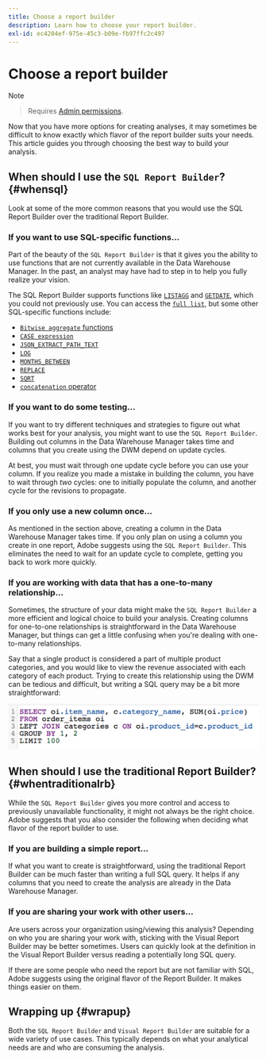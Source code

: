 ```yaml
---
title: Choose a report builder
description: Learn how to choose your report builder.
exl-id: ec4204ef-975e-45c3-b09e-fb97ffc2c497
---
```

# Choose a report builder

>[!NOTE]
>>Requires [Admin permissions](../../administrator/user-management/user-management.md).

Now that you have more options for creating analyses, it may sometimes be difficult to know exactly which flavor of the report builder suits your needs. This article guides you through choosing the best way to build your analysis.

## When should I use the `SQL Report Builder`? {#whensql}

Look at some of the more common reasons that you would use the SQL Report Builder over the traditional Report Builder.

### If you want to use SQL-specific functions…

Part of the beauty of the `SQL Report Builder` is that it gives you the ability to use functions that are not currently available in the Data Warehouse Manager. In the past, an analyst may have had to step in to help you fully realize your vision.

The SQL Report Builder supports functions like [`LISTAGG`](https://docs.aws.amazon.com/redshift/latest/dg/r_LISTAGG.html) and [`GETDATE`](https://docs.aws.amazon.com/redshift/latest/dg/r_GETDATE.html), which you could not previously use. You can access the [`full list`](https://docs.aws.amazon.com/redshift/latest/dg/c_SQL_functions.html), but some other SQL-specific functions include:

* [`Bitwise aggregate` functions](https://docs.aws.amazon.com/redshift/latest/dg/c_bitwise_aggregate_functions.html)
* [`CASE expression`](https://docs.aws.amazon.com/redshift/latest/dg/r_CASE_function.html)
* [`JSON_EXTRACT_PATH_TEXT`](https://docs.aws.amazon.com/redshift/latest/dg/JSON_EXTRACT_PATH_TEXT.html)
* [`LOG`](https://docs.aws.amazon.com/redshift/latest/dg/r_LOG.html)
* [`MONTHS_BETWEEN`](https://docs.aws.amazon.com/redshift/latest/dg/r_MONTHS_BETWEEN_function.html)
* [`REPLACE`](https://docs.aws.amazon.com/redshift/latest/dg/r_REPLACE.html)
* [`SQRT`](https://docs.aws.amazon.com/redshift/latest/dg/r_SQRT.html)
* [`concatenation` operator](https://docs.aws.amazon.com/redshift/latest/dg/r_concat_op.html)

### If you want to do some testing…

If you want to try different techniques and strategies to figure out what works best for your analysis, you might want to use the `SQL Report Builder`. Building out columns in the Data Warehouse Manager takes time and columns that you create using the DWM depend on update cycles.

At best, you must wait through one update cycle before you can use your column. If you realize you made a mistake in building the column, you have to wait through *two* cycles: one to initially populate the column, and another cycle for the revisions to propagate.

### If you only use a new column once…

As mentioned in the section above, creating a column in the Data Warehouse Manager takes time. If you only plan on using a column you create in one report, Adobe suggests using the `SQL Report Builder`. This eliminates the need to wait for an update cycle to complete, getting you back to work more quickly.

### If you are working with data that has a one-to-many relationship…

Sometimes, the structure of your data might make the `SQL Report Builder` a more efficient and logical choice to build your analysis. Creating columns for one-to-one relationships is straightforward in the Data Warehouse Manager, but things can get a little confusing when you're dealing with one-to-many relationships.

Say that a single product is considered a part of multiple product categories, and you would like to view the revenue associated with each category of each product. Trying to create this relationship using the DWM can be tedious and difficult, but writing a SQL query may be a bit more straightforward:

![](../../assets/When_should_I_use_the_RB_2.png)

## When should I use the traditional Report Builder? {#whentraditionalrb}

While the `SQL Report Builder` gives you more control and access to previously unavailable functionality, it might not always be the right choice. Adobe suggests that you also consider the following when deciding what flavor of the report builder to use.

### If you are building a simple report…

If what you want to create is straightforward, using the traditional Report Builder can be much faster than writing a full SQL query. It helps if any columns that you need to create the analysis are already in the Data Warehouse Manager.

### If you are sharing your work with other users…

Are users across your organization using/viewing this analysis? Depending on who you are sharing your work with, sticking with the Visual Report Builder may be better sometimes. Users can quickly look at the definition in the Visual Report Builder versus reading a potentially long SQL query.

If there are some people who need the report but are not familiar with SQL, Adobe suggests using the original flavor of the Report Builder. It makes things easier on them.

## Wrapping up {#wrapup}

Both the `SQL Report Builder` and `Visual Report Builder` are suitable for a wide variety of use cases. This typically depends on what your analytical needs are and who are consuming the analysis.
